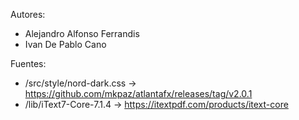 Autores:
- Alejandro Alfonso Ferrandis
- Ivan De Pablo Cano

Fuentes: 
- /src/style/nord-dark.css -> https://github.com/mkpaz/atlantafx/releases/tag/v2.0.1
- /lib/iText7-Core-7.1.4 -> https://itextpdf.com/products/itext-core
